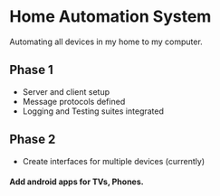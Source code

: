 # Home Automation System
Automating all devices in my home to my computer.

## Phase 1
- Server and client setup
- Message protocols defined
- Logging and Testing suites integrated

## Phase 2
- Create interfaces for multiple devices (currently)

#### Add android apps for TVs, Phones.
